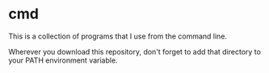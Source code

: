 cmd
===

This is a collection of programs that I use from the command line.

Wherever you download this repository, don't forget to add that directory to your PATH environment variable.
